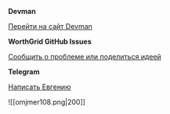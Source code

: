 
**Devman**

[Перейти на сайт Devman](https://dvmn.org/)

**WorthGrid GitHub Issues**

[Сообщить о проблеме или поделиться идеей](https://github.com/jmuriki/WorthGrid/issues)

**Telegram**

[Написать Евгению](https://t.me/omjmer108)

![[omjmer108.png|200]]
